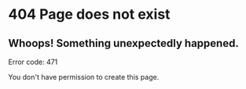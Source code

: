 # 404 Page does not exist

## Whoops! Something unexpectedly happened.

Error code: 471

You don't have permission to create this page.
